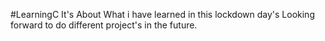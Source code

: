 #LearningC
It's About What i have learned in this lockdown day's
Looking forward to do different project's in the future.